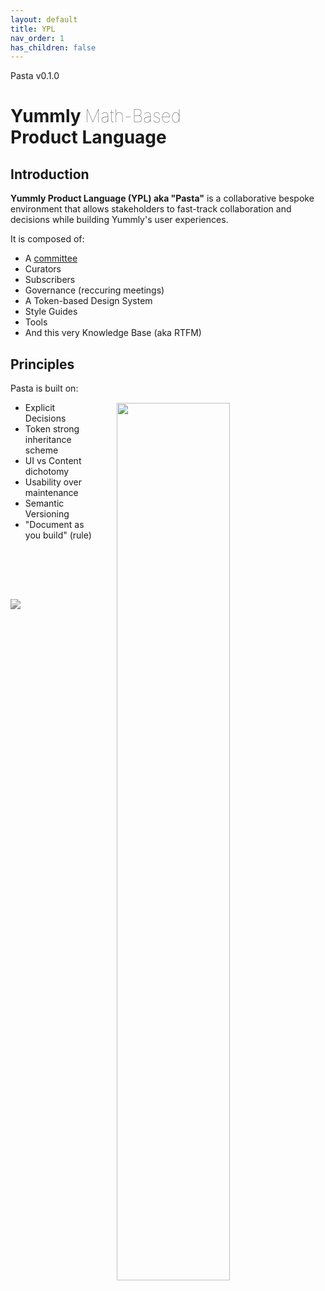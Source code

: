 ```yaml
---
layout: default
title: YPL
nav_order: 1
has_children: false
---
```


Pasta v0.1.0

<!-- <h1 style="color: #333; font-weight: 100;"><span style="color: #333; font-weight: 600; letter-spacing: -3px">Y</span>ummly <span style="color: #333; font-weight: 600">P</span>roduct <span style="color: #333; font-weight: 600">L</span>anguage&nbsp;<span style="color: #333; font-weight: 600">-</span></h1> -->

<h1>Yummly <span style="color: #666; font-weight: 100;">Math-Based</span><br>Product Language</h1>

## Introduction

**Yummly Product Language (YPL) aka "Pasta"** is a collaborative bespoke environment that allows stakeholders to fast-track collaboration and decisions while building Yummly's user experiences.

It is composed of:

- A [committee](mailto:pasta@yummly.com)
- Curators
- Subscribers
- Governance (reccuring meetings)
- A Token-based Design System
- Style Guides
- Tools
- And this very Knowledge Base (aka RTFM)

## Principles	

<a href="http://www.geometryofpasta.com/"><img src="{{site.baseurl}}/assets/images/YPL-DOC-intro-book.gif" style="background-color: transparent; width: 60%; float: right; padding:2rem; border: none;"></a> Pasta is built on:

- Explicit Decisions
- Token strong inheritance scheme
- UI vs Content dichotomy
- Usability over maintenance
- Semantic Versioning
- "Document as you build" (rule)

<br><br>

<a href="https://popchart.co/products/the-permutations-of-pasta"><img src="{{site.baseurl}}/assets/images/YPL-DOC-ThePermutationsOfPasta.jpg" style="background-color: transparent; padding-top:2rem; filter: grayscale(100%);  border: none;"></a>
